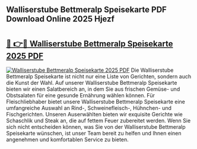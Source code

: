 ## Walliserstube Bettmeralp Speisekarte PDF Download Online 2025 Hjezf

# <h2><a href="http://gcd0pud.nevu.top/?p=Walliserstube+Bettmeralp+Speisekarte">🔗 👉🔴 Walliserstube Bettmeralp Speisekarte 2025 PDF</a></h2>

[![Walliserstube Bettmeralp Speisekarte 2025 PDF](https://i.imgur.com/dBaPXMq.png)](http://gcd0pud.nevu.top/?p=Walliserstube+Bettmeralp+Speisekarte)
Die Walliserstube Bettmeralp Speisekarte ist nicht nur eine Liste von Gerichten, sondern auch die Kunst der Wahl. Auf unserer Walliserstube Bettmeralp Speisekarte bieten wir einen Salatbereich an, in dem Sie aus frischen Gemüse- und Obstsalaten für eine gesunde Ernährung wählen können. Für Fleischliebhaber bietet unsere Walliserstube Bettmeralp Speisekarte eine umfangreiche Auswahl an Rind-, Schweinefleisch-, Hühnchen- und Fischgerichten. Unseren Auserwählten bieten wir exquisite Gerichte wie Schaschlik und Steak an, die auf fettem Feuer zubereitet werden. Wenn Sie sich nicht entscheiden können, was Sie von der Walliserstube Bettmeralp Speisekarte wünschen, ist unser Team bereit zu helfen und Ihnen einen angenehmen und komfortablen Service zu bieten.

